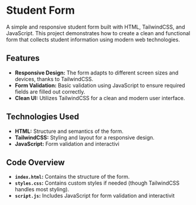 

# Student Form

A simple and responsive student form built with HTML, TailwindCSS, and JavaScript. This project demonstrates how to create a clean and functional form that collects student information using modern web technologies.

## Features

- **Responsive Design:** The form adapts to different screen sizes and devices, thanks to TailwindCSS.
- **Form Validation:** Basic validation using JavaScript to ensure required fields are filled out correctly.
- **Clean UI:** Utilizes TailwindCSS for a clean and modern user interface.

## Technologies Used

- **HTML:** Structure and semantics of the form.
- **TailwindCSS:** Styling and layout for a responsive design.
- **JavaScript:** Form validation and interactivi

## Code Overview

- **`index.html`:** Contains the structure of the form.
- **`styles.css`:** Contains custom styles if needed (though TailwindCSS handles most styling).
- **`script.js`:** Includes JavaScript for form validation and interactivit
